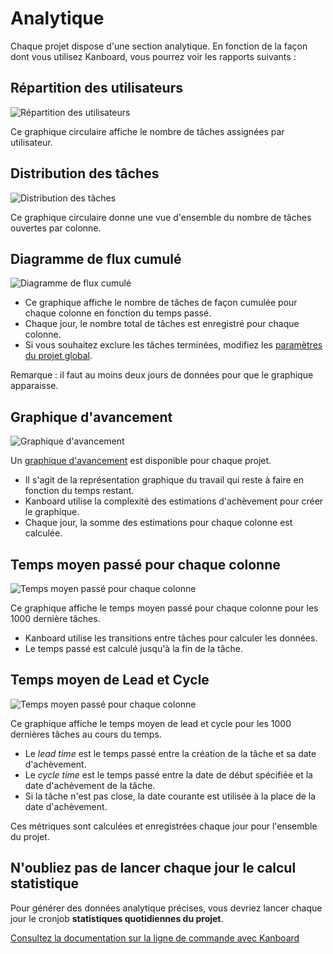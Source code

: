 Analytique
=========

Chaque projet dispose d'une section analytique. En fonction de la façon dont vous utilisez Kanboard, vous pourrez voir les rapports suivants :

Répartition des utilisateurs
----------------

![Répartition des utilisateurs](https://kanboard.net/screenshots/documentation/user-repartition.png)

Ce graphique circulaire affiche le nombre de tâches assignées par utilisateur.

Distribution des tâches
-----------------

![Distribution des tâches](https://kanboard.net/screenshots/documentation/task-distribution.png)

Ce graphique circulaire donne une vue d'ensemble du nombre de tâches ouvertes par colonne.

Diagramme de flux cumulé
-----------------------

![Diagramme de flux cumulé](https://kanboard.net/screenshots/documentation/cfd.png)

- Ce graphique affiche le nombre de tâches de façon cumulée pour chaque colonne en fonction du temps passé.
- Chaque jour, le nombre total de tâches est enregistré pour chaque colonne.
- Si vous souhaitez exclure les tâches terminées, modifiez les [paramètres du projet global](project-configuration.markdown).

Remarque : il faut au moins deux jours de données pour que le graphique apparaisse.

Graphique d'avancement
--------------

![Graphique d'avancement](https://kanboard.net/screenshots/documentation/burndown-chart.png)

Un [graphique d'avancement](http://en.wikipedia.org/wiki/Burn_down_chart) est disponible pour chaque projet.

- Il s'agit de la représentation graphique du travail qui reste à faire en fonction du temps restant.
- Kanboard utilise la complexité des estimations d'achèvement pour créer le graphique. 
- Chaque jour, la somme des estimations pour chaque colonne est calculée.

Temps moyen passé pour chaque colonne
-----------------------------------

![Temps moyen passé pour chaque colonne](https://kanboard.net/screenshots/documentation/average-time-spent-into-each-column.png)

Ce graphique affiche le temps moyen passé pour chaque colonne pour les 1000 dernière tâches.

- Kanboard utilise les transitions entre tâches pour calculer les données.
- Le temps passé est calculé jusqu'à la fin de la tâche.

Temps moyen de Lead et Cycle
---------------------------

![Temps moyen passé pour chaque colonne](https://kanboard.net/screenshots/documentation/average-lead-cycle-time.png)

Ce graphique affiche le temps moyen de lead et cycle pour les 1000 dernières tâches au cours du temps.

- Le *lead time* est le temps passé entre la création de la tâche et sa date d'achèvement.
- Le *cycle time* est le temps passé entre la date de début spécifiée et la date d'achèvement de la tâche.
- Si la tâche n'est pas close, la date courante est utilisée à la place de la date d'achèvement.

Ces métriques sont calculées et enregistrées chaque jour pour l'ensemble du projet.

N'oubliez pas de lancer chaque jour le calcul statistique
-------------------------------------------------------

Pour générer des données analytique précises, vous devriez lancer chaque jour le cronjob **statistiques quotidiennes du projet**.

[Consultez la documentation sur la ligne de commande avec Kanboard](cli.markdown)
